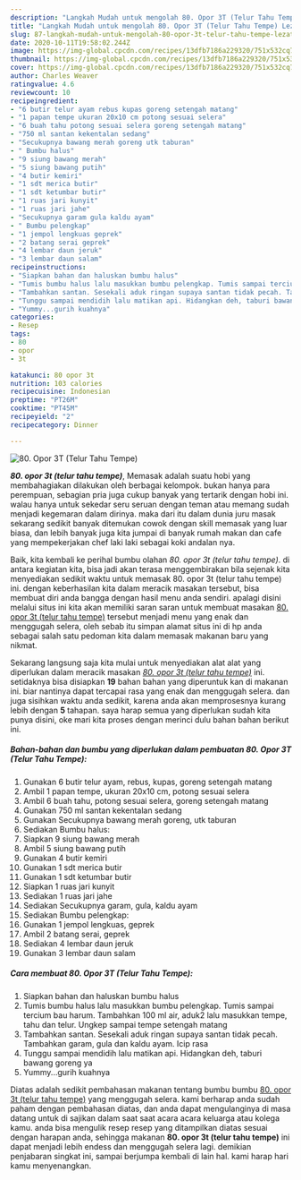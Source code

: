 ```yaml
---
description: "Langkah Mudah untuk mengolah 80. Opor 3T (Telur Tahu Tempe) Lezat"
title: "Langkah Mudah untuk mengolah 80. Opor 3T (Telur Tahu Tempe) Lezat"
slug: 87-langkah-mudah-untuk-mengolah-80-opor-3t-telur-tahu-tempe-lezat
date: 2020-10-11T19:58:02.244Z
image: https://img-global.cpcdn.com/recipes/13dfb7186a229320/751x532cq70/80-opor-3t-telur-tahu-tempe-foto-resep-utama.jpg
thumbnail: https://img-global.cpcdn.com/recipes/13dfb7186a229320/751x532cq70/80-opor-3t-telur-tahu-tempe-foto-resep-utama.jpg
cover: https://img-global.cpcdn.com/recipes/13dfb7186a229320/751x532cq70/80-opor-3t-telur-tahu-tempe-foto-resep-utama.jpg
author: Charles Weaver
ratingvalue: 4.6
reviewcount: 10
recipeingredient:
- "6 butir telur ayam rebus kupas goreng setengah matang"
- "1 papan tempe ukuran 20x10 cm potong sesuai selera"
- "6 buah tahu potong sesuai selera goreng setengah matang"
- "750 ml santan kekentalan sedang"
- "Secukupnya bawang merah goreng utk taburan"
- " Bumbu halus"
- "9 siung bawang merah"
- "5 siung bawang putih"
- "4 butir kemiri"
- "1 sdt merica butir"
- "1 sdt ketumbar butir"
- "1 ruas jari kunyit"
- "1 ruas jari jahe"
- "Secukupnya garam gula kaldu ayam"
- " Bumbu pelengkap"
- "1 jempol lengkuas geprek"
- "2 batang serai geprek"
- "4 lembar daun jeruk"
- "3 lembar daun salam"
recipeinstructions:
- "Siapkan bahan dan haluskan bumbu halus"
- "Tumis bumbu halus lalu masukkan bumbu pelengkap. Tumis sampai tercium bau harum. Tambahkan 100 ml air, aduk2 lalu masukkan tempe, tahu dan telur. Ungkep sampai tempe setengah matang"
- "Tambahkan santan. Sesekali aduk ringan supaya santan tidak pecah. Tambahkan garam, gula dan kaldu ayam. Icip rasa"
- "Tunggu sampai mendidih lalu matikan api. Hidangkan deh, taburi bawang goreng ya"
- "Yummy...gurih kuahnya"
categories:
- Resep
tags:
- 80
- opor
- 3t

katakunci: 80 opor 3t 
nutrition: 103 calories
recipecuisine: Indonesian
preptime: "PT26M"
cooktime: "PT45M"
recipeyield: "2"
recipecategory: Dinner

---
```



![80. Opor 3T (Telur Tahu Tempe)](https://img-global.cpcdn.com/recipes/13dfb7186a229320/751x532cq70/80-opor-3t-telur-tahu-tempe-foto-resep-utama.jpg)

<b><i>80. opor 3t (telur tahu tempe)</i></b>, Memasak adalah suatu hobi yang membahagiakan dilakukan oleh berbagai kelompok. bukan hanya para perempuan, sebagian pria juga cukup banyak yang tertarik dengan hobi ini. walau hanya untuk sekedar seru seruan dengan teman atau memang sudah menjadi kegemaran dalam dirinya. maka dari itu dalam dunia juru masak sekarang sedikit banyak ditemukan cowok dengan skill memasak yang luar biasa, dan lebih banyak juga kita jumpai di banyak rumah makan dan cafe yang mempekerjakan chef laki laki sebagai koki andalan nya.



Baik, kita kembali ke perihal bumbu olahan <i>80. opor 3t (telur tahu tempe)</i>. di antara kegiatan kita, bisa jadi akan terasa menggembirakan bila sejenak kita menyediakan sedikit waktu untuk memasak 80. opor 3t (telur tahu tempe) ini. dengan keberhasilan kita dalam meracik masakan tersebut, bisa membuat diri anda bangga dengan hasil menu anda sendiri. apalagi disini melalui situs ini kita akan memiliki saran saran untuk membuat masakan <u>80. opor 3t (telur tahu tempe)</u> tersebut menjadi menu yang enak dan menggugah selera, oleh sebab itu simpan alamat situs ini di hp anda sebagai salah satu pedoman kita dalam memasak makanan baru yang nikmat.


Sekarang langsung saja kita mulai untuk menyediakan alat alat yang diperlukan dalam meracik masakan <u><i>80. opor 3t (telur tahu tempe)</i></u> ini. setidaknya bisa disiapkan <b>19</b> bahan bahan yang diperuntuk kan di makanan ini. biar nantinya dapat tercapai rasa yang enak dan menggugah selera. dan juga sisihkan waktu anda sedikit, karena anda akan memprosesnya kurang lebih dengan <b>5</b> tahapan. saya harap semua yang diperlukan sudah kita punya disini, oke mari kita proses dengan merinci dulu bahan bahan berikut ini.

<!--inarticleads1-->

##### Bahan-bahan dan bumbu yang diperlukan dalam pembuatan 80. Opor 3T (Telur Tahu Tempe):

1. Gunakan 6 butir telur ayam, rebus, kupas, goreng setengah matang
1. Ambil 1 papan tempe, ukuran 20x10 cm, potong sesuai selera
1. Ambil 6 buah tahu, potong sesuai selera, goreng setengah matang
1. Gunakan 750 ml santan kekentalan sedang
1. Gunakan Secukupnya bawang merah goreng, utk taburan
1. Sediakan  Bumbu halus:
1. Siapkan 9 siung bawang merah
1. Ambil 5 siung bawang putih
1. Gunakan 4 butir kemiri
1. Gunakan 1 sdt merica butir
1. Gunakan 1 sdt ketumbar butir
1. Siapkan 1 ruas jari kunyit
1. Sediakan 1 ruas jari jahe
1. Sediakan Secukupnya garam, gula, kaldu ayam
1. Sediakan  Bumbu pelengkap:
1. Gunakan 1 jempol lengkuas, geprek
1. Ambil 2 batang serai, geprek
1. Sediakan 4 lembar daun jeruk
1. Gunakan 3 lembar daun salam




<!--inarticleads2-->

##### Cara membuat 80. Opor 3T (Telur Tahu Tempe):

1. Siapkan bahan dan haluskan bumbu halus
1. Tumis bumbu halus lalu masukkan bumbu pelengkap. Tumis sampai tercium bau harum. Tambahkan 100 ml air, aduk2 lalu masukkan tempe, tahu dan telur. Ungkep sampai tempe setengah matang
1. Tambahkan santan. Sesekali aduk ringan supaya santan tidak pecah. Tambahkan garam, gula dan kaldu ayam. Icip rasa
1. Tunggu sampai mendidih lalu matikan api. Hidangkan deh, taburi bawang goreng ya
1. Yummy...gurih kuahnya




Diatas adalah sedikit pembahasan makanan tentang bumbu bumbu <u>80. opor 3t (telur tahu tempe)</u> yang menggugah selera. kami berharap anda sudah paham dengan pembahasan diatas, dan anda dapat mengulanginya di masa datang untuk di sajikan dalam saat saat acara acara keluarga atau kolega kamu. anda bisa mengulik resep resep yang ditampilkan diatas sesuai dengan harapan anda, sehingga makanan <b>80. opor 3t (telur tahu tempe)</b> ini dapat menjadi lebih endess dan menggugah selera lagi. demikian penjabaran singkat ini, sampai berjumpa kembali di lain hal. kami harap hari kamu menyenangkan.
